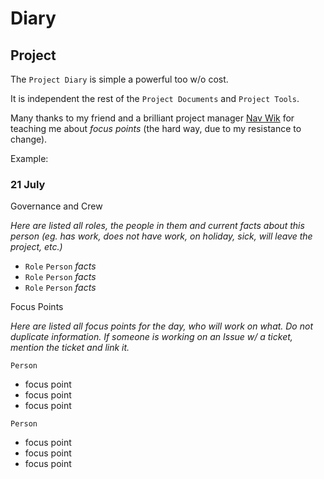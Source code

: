 # Diary

## Project

The `Project Diary` is simple a powerful too w/o cost.

It is independent the rest of the `Project Documents` and `Project Tools`.

Many thanks to my friend and a brilliant project manager [Nav Wik](http://linkedin.com/in/navwic) for teaching me about _focus points_ (the hard way, due to my resistance to change).

Example:

### 21 July

Governance and Crew

_Here are listed all roles, the people in them and current facts about this person (eg. has work, does not have work, on holiday, sick, will leave the project, etc.)_

* `Role` `Person` _facts_ 
* `Role` `Person` _facts_ 
* `Role` `Person` _facts_ 

Focus Points

_Here are listed all focus points for the day, who will work on what. Do not duplicate information. If someone is working on an Issue w/ a ticket, mention the ticket and link it._

`Person`

* focus point
* focus point
* focus point

`Person`

* focus point
* focus point
* focus point
